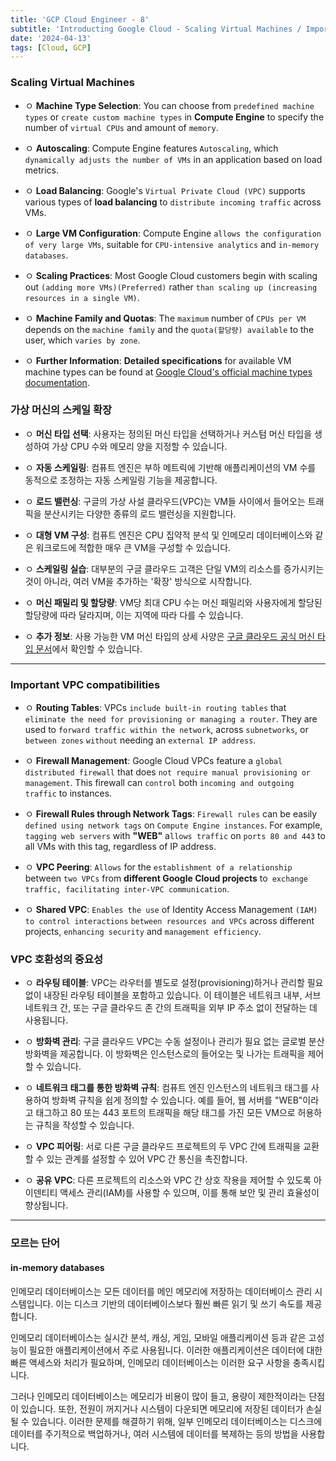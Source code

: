 ```yaml
---
title: 'GCP Cloud Engineer - 8'
subtitle: 'Introducting Google Cloud - Scaling Virtual Machines / Importance VPC compatibilities(호환성)'
date: '2024-04-13'
tags: [Cloud, GCP]
---
```


### Scaling Virtual Machines

- ㅇ **Machine Type Selection**: You can choose from `predefined machine types` or `create custom machine types` in **Compute Engine** to specify the number of `virtual CPUs` and amount of `memory`.

- ㅇ **Autoscaling**: Compute Engine features `Autoscaling`, which `dynamically adjusts the number of VMs` in an application based on load metrics.

- ㅇ **Load Balancing**: Google's `Virtual Private Cloud (VPC)` supports various types of **load balancing** to `distribute incoming traffic` across VMs.

- ㅇ **Large VM Configuration**: Compute Engine `allows the configuration of very large VMs`, suitable for `CPU-intensive analytics` and `in-memory databases`.

- ㅇ **Scaling Practices**: Most Google Cloud customers begin with scaling out `(adding more VMs)(Preferred)` rather `than scaling up (increasing resources in a single VM)`.

- ㅇ **Machine Family and Quotas**: The `maximum` number of `CPUs per VM` depends on the `machine family` and the `quota(할당량) available` to the user, which `varies by zone`.

- ㅇ **Further Information**: **Detailed specifications** for available VM machine types can be found at [Google Cloud's official machine types documentation](https://cloud.google.com/compute/docs/machine-types).

### 가상 머신의 스케일 확장

- ㅇ **머신 타입 선택**: 사용자는 정의된 머신 타입을 선택하거나 커스텀 머신 타입을 생성하여 가상 CPU 수와 메모리 양을 지정할 수 있습니다.

- ㅇ **자동 스케일링**: 컴퓨트 엔진은 부하 메트릭에 기반해 애플리케이션의 VM 수를 동적으로 조정하는 자동 스케일링 기능을 제공합니다.

- ㅇ **로드 밸런싱**: 구글의 가상 사설 클라우드(VPC)는 VM들 사이에서 들어오는 트래픽을 분산시키는 다양한 종류의 로드 밸런싱을 지원합니다.

- ㅇ **대형 VM 구성**: 컴퓨트 엔진은 CPU 집약적 분석 및 인메모리 데이터베이스와 같은 워크로드에 적합한 매우 큰 VM을 구성할 수 있습니다.

- ㅇ **스케일링 실습**: 대부분의 구글 클라우드 고객은 단일 VM의 리소스를 증가시키는 것이 아니라, 여러 VM을 추가하는 '확장' 방식으로 시작합니다.

- ㅇ **머신 패밀리 및 할당량**: VM당 최대 CPU 수는 머신 패밀리와 사용자에게 할당된 할당량에 따라 달라지며, 이는 지역에 따라 다를 수 있습니다.

- ㅇ **추가 정보**: 사용 가능한 VM 머신 타입의 상세 사양은 [구글 클라우드 공식 머신 타입 문서](https://cloud.google.com/compute/docs/machine-types)에서 확인할 수 있습니다.

--------------------

### Important VPC compatibilities


- ㅇ **Routing Tables**: VPCs `include built-in routing tables` that `eliminate the need for provisioning or managing a router`. They are used to `forward traffic within the network`, across `subnetworks`, or `between zones` `without` needing an `external IP address`.

- ㅇ **Firewall Management**: Google Cloud VPCs feature a `global distributed firewall` that does `not require manual provisioning or management`. This firewall can `control` both `incoming and outgoing traffic` to instances.

- ㅇ **Firewall Rules through Network Tags**: `Firewall rules` can be easily `defined using network tags` on `Compute Engine instances`. For example, `tagging web servers` with **"WEB"** a`llows traffic` on `ports 80 and 443` to all VMs with this tag, regardless of IP address.

- ㅇ **VPC Peering**: `Allows` for the `establishment of a relationship` between `two VPCs` from **different Google Cloud projects** to` exchange traffic, facilitating inter-VPC communication`.

- ㅇ **Shared VPC**: `Enables the use` of Identity Access Management `(IAM) to control interactions` `between resources and VPCs` across different projects, `enhancing security` and `management efficiency`.

### VPC 호환성의 중요성


- ㅇ **라우팅 테이블**: VPC는 라우터를 별도로 설정(provisioning)하거나 관리할 필요 없이 내장된 라우팅 테이블을 포함하고 있습니다. 이 테이블은 네트워크 내부, 서브네트워크 간, 또는 구글 클라우드 존 간의 트래픽을 외부 IP 주소 없이 전달하는 데 사용됩니다.

- ㅇ **방화벽 관리**: 구글 클라우드 VPC는 수동 설정이나 관리가 필요 없는 글로벌 분산 방화벽을 제공합니다. 이 방화벽은 인스턴스로의 들어오는 및 나가는 트래픽을 제어할 수 있습니다.

- ㅇ **네트워크 태그를 통한 방화벽 규칙**: 컴퓨트 엔진 인스턴스의 네트워크 태그를 사용하여 방화벽 규칙을 쉽게 정의할 수 있습니다. 예를 들어, 웹 서버를 "WEB"이라고 태그하고 80 또는 443 포트의 트래픽을 해당 태그를 가진 모든 VM으로 허용하는 규칙을 작성할 수 있습니다.

- ㅇ **VPC 피어링**: 서로 다른 구글 클라우드 프로젝트의 두 VPC 간에 트래픽을 교환할 수 있는 관계를 설정할 수 있어 VPC 간 통신을 촉진합니다.

- ㅇ **공유 VPC**: 다른 프로젝트의 리소스와 VPC 간 상호 작용을 제어할 수 있도록 아이덴티티 액세스 관리(IAM)를 사용할 수 있으며, 이를 통해 보안 및 관리 효율성이 향상됩니다.


------

### 모르는 단어

#### in-memory databases

인메모리 데이터베이스는 모든 데이터를 메인 메모리에 저장하는 데이터베이스 관리 시스템입니다. 이는 디스크 기반의 데이터베이스보다 훨씬 빠른 읽기 및 쓰기 속도를 제공합니다.

인메모리 데이터베이스는 실시간 분석, 캐싱, 게임, 모바일 애플리케이션 등과 같은 고성능이 필요한 애플리케이션에서 주로 사용됩니다. 이러한 애플리케이션은 데이터에 대한 빠른 액세스와 처리가 필요하며, 인메모리 데이터베이스는 이러한 요구 사항을 충족시킵니다.

그러나 인메모리 데이터베이스는 메모리가 비용이 많이 들고, 용량이 제한적이라는 단점이 있습니다. 또한, 전원이 꺼지거나 시스템이 다운되면 메모리에 저장된 데이터가 손실될 수 있습니다. 이러한 문제를 해결하기 위해, 일부 인메모리 데이터베이스는 디스크에 데이터를 주기적으로 백업하거나, 여러 시스템에 데이터를 복제하는 등의 방법을 사용합니다.